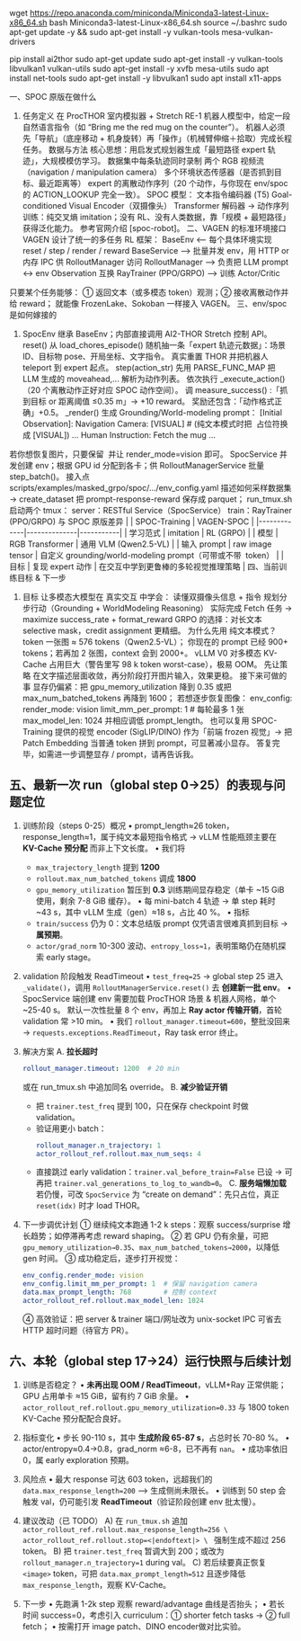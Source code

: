 wget https://repo.anaconda.com/miniconda/Miniconda3-latest-Linux-x86_64.sh
bash Miniconda3-latest-Linux-x86_64.sh
source ~/.bashrc
sudo apt-get update -y && sudo apt-get install -y vulkan-tools mesa-vulkan-drivers

pip install ai2thor
sudo apt-get update
sudo apt-get install -y vulkan-tools libvulkan1 vulkan-utils
sudo apt-get install -y xvfb mesa-utils
sudo apt install net-tools
sudo apt-get install -y libvulkan1
sudo apt install x11-apps


一、SPOC 原版在做什么
1. 任务定义
在 ProcTHOR 室内模拟器 + Stretch RE-1 机器人模型中，给定一段自然语言指令（如 “Bring me the red mug on the counter”）。
机器人必须先「导航」（底座移动 + 机身旋转）再「操作」（机械臂伸缩＋拾取）完成长程任务。
数据与方法
核心思想：用启发式规划器生成「最短路径 expert 轨迹」，大规模模仿学习。
数据集中每条轨迹同时录制
两个 RGB 视频流（navigation / manipulation camera）
多个环境状态传感器（是否抓到目标、最近距离等）
expert 的离散动作序列（20 个动作，与你现在 env/spoc 的 ACTION_LOOKUP 完全一致）。
SPOC 模型：
文本指令编码器 (T5)
Goal-conditioned Visual Encoder（双摄像头）
Transformer 解码器 → 动作序列
训练：纯交叉熵 imitation；没有 RL、没有人类数据，靠「规模 + 最短路径」获得泛化能力。
参考官网介绍 [spoc-robot]。
二、VAGEN 的标准环境接口
VAGEN 设计了统一的多任务 RL 框架：
BaseEnv  <—— 每个具体环境实现 reset / step / render / reward
BaseService ——> 批量并发 env，用 HTTP or 内存 IPC 供 RolloutManager 访问
RolloutManager ——> 负责把 LLM prompt <-> env Observation 互换
RayTrainer (PPO/GRPO) ——> 训练 Actor/Critic

只要某个任务能够：
① 返回文本（或多模态 token）观测；② 接收离散动作并给 reward；
就能像 FrozenLake、Sokoban 一样接入 VAGEN。
三、env/spoc 是如何嫁接的
1. SpocEnv
继承 BaseEnv；内部直接调用 AI2-THOR Stretch 控制 API。
reset()
从 load_chores_episode() 随机抽一条「expert 轨迹元数据」：场景 ID、目标物 pose、开局坐标、文字指令。
真实重置 THOR 并把机器人 teleport 到 expert 起点。
step(action_str)
先用 PARSE_FUNC_MAP 把 LLM 生成的 <answer>moveahead,...</answer> 解析为动作列表。
依次执行 _execute_action()（20 个离散动作正好对应 SPOC 动作空间）。
调 measure_success() :「抓到目标 or 距离阈值 ≤0.35 m」→ +10 reward。
奖励还包含：「动作格式正确」+0.5。
_render()
生成 Grounding/World-modeling prompt：
       [Initial Observation]:
       Navigation Camera:
       [VISUAL]           # (纯文本模式时把 <image> 占位符换成 [VISUAL])
       ...
       Human Instruction: Fetch the mug ...

若你想恢复图片，只要保留 <image> 并让 render_mode=vision 即可。
SpocService
并发创建 env；根据 GPU id 分配到各卡；供 RolloutManagerService 批量 step_batch()。
接入点
scripts/examples/masked_grpo/spoc/.../env_config.yaml 描述如何采样数据集 → create_dataset 把 prompt-response-reward 保存成 parquet；
run_tmux.sh 启动两个 tmux：
server：RESTful Service（SpocService）
train：RayTrainer (PPO/GRPO)
与 SPOC 原版差异
| | SPOC-Training | VAGEN-SPOC |
|-------------|--------------|-----------|
| 学习范式 | imitation | RL (GRPO) |
| 模型 | RGB Transformer | 通用 VLM (Qwen2.5-VL) |
| 输入 prompt | raw image tensor | 自定义 grounding/world-modeling prompt（可带或不带 <image> token） |
| 目标 | 复现 expert 动作 | 在交互中学到更鲁棒的多轮视觉推理策略 |
四、当前训练目标 & 下一步
1. 目标
让多模态大模型在 真实交互 中学会：
读懂双摄像头信息 + 指令
规划分步行动（Grounding + WorldModeling Reasoning）
实际完成 Fetch 任务 → maximize success_rate + format_reward
GRPO 的选择：对长文本 selective mask，credit assignment 更精细。
为什么先用 纯文本模式？
<image> token 一张图 ≈ 576 tokens（Qwen2.5-VL）；
你现在的 prompt 已经 900+ tokens；若再加 2 张图，context 会到 2000+。
vLLM V0 对多模态 KV-Cache 占用巨大（警告里写 98 k token worst-case），极易 OOM。
先让策略 在文字描述层面收敛，再分阶段打开图片输入，效果更稳。
接下来可做的事
显存仍偏紧：把 gpu_memory_utilization 降到 0.35 或把 max_num_batched_tokens 再降到 1600；
若想逐步恢复图像：
     env_config:
       render_mode: vision
       limit_mm_per_prompt: 1   # 每轮最多 1 张 <image>
       max_model_len: 1024
并相应调低 prompt_length。
也可以复用 SPOC-Training 提供的视觉 encoder (SigLIP/DINO) 作为「前端 frozen 视觉」→ 把 Patch Embedding 当普通 token 拼到 prompt，可显著减小显存。
答复完毕，如需进一步调整显存 / prompt，请再告诉我。

五、最新一次 run（global step 0→25）的表现与问题定位
--------------------------------------------------
1. 训练阶段（steps 0-25）概况
   • prompt_length≈26 token，response_length≈1，属于纯文本最短指令格式 → vLLM 性能瓶颈主要在 **KV-Cache 预分配** 而非上下文长度。
   • 我们将
     - `max_trajectory_length` 提到 **1200**
     - `rollout.max_num_batched_tokens` 调成 **1800**
     - `gpu_memory_utilization` 暂压到 **0.3**
     训练期间显存稳定（单卡 ~15 GiB 使用，剩余 7-8 GiB 缓存）。
   • 每 mini-batch 4 轨迹 → 单 step 耗时 ~43 s，其中 vLLM 生成（gen）≈18 s，占比 40 %。
   • 指标
     - `train/success` 仍为 0：文本总结版 prompt 仅凭语言很难真抓到目标 → **属预期**。
     - `actor/grad_norm` 10-300 波动、`entropy_loss≈1`，表明策略仍在随机探索 early stage。

2. validation 阶段触发 ReadTimeout
   • `test_freq=25` → global step 25 进入 `_validate()`，调用 `RolloutManagerService.reset()` 去 **创建新一批 env**。
   • SpocService 端创建 env 需要加载 ProcTHOR 场景 & 机器人网格，单个 ~25-40 s。
     默认一次性批量 8 个 env，再加上 **Ray actor 传输开销**，首轮 validation 常 >10 min。
   • 我们 `rollout_manager.timeout=600`，整批没回来 → `requests.exceptions.ReadTimeout`，Ray task error 终止。

3. 解决方案
   A. **拉长超时**
      ```yaml
      rollout_manager.timeout: 1200  # 20 min
      ```
      或在 run_tmux.sh 中追加同名 override。
   B. **减少验证开销**
      - 把 `trainer.test_freq` 提到 100，只在保存 checkpoint 时做 validation。
      - 验证用更小 batch：
        ```yaml
        rollout_manager.n_trajectory: 1
        actor_rollout_ref.rollout.max_num_seqs: 4
        ```
      - 直接跳过 early validation：`trainer.val_before_train=False` 已设 → 可再把 `trainer.val_generations_to_log_to_wandb=0`。
   C. **服务端懒加载**
      若仍慢，可改 `SpocService` 为 “create on demand”：先只占位，真正 `reset(idx)` 时才 load THOR。

4. 下一步调优计划
   ① 继续纯文本跑通 1-2 k steps：观察 success/surprise 增长趋势；如停滞再考虑 reward shaping。
   ② 若 GPU 仍有余量，可把 `gpu_memory_utilization→0.35`、`max_num_batched_tokens→2000`，以降低 gen 时间。
   ③ 成功稳定后，逐步打开视觉：
      ```yaml
      env_config.render_mode: vision
      env_config.limit_mm_per_prompt: 1  # 保留 navigation camera
      data.max_prompt_length: 768        # 控制 context
      actor_rollout_ref.rollout.max_model_len: 1024
      ```
   ④ 高效验证：把 server & trainer 端口/网址改为 unix-socket IPC 可省去 HTTP 超时问题（待官方 PR）。


六、本轮（global step 17→24）运行快照与后续计划
---------------------------------------------
1. 训练是否稳定？
   • **未再出现 OOM / ReadTimeout**，vLLM+Ray 正常供能；GPU 占用单卡 ≈15 GiB，留有约 7 GiB 余量。
   • `actor_rollout_ref.rollout.gpu_memory_utilization=0.33` 与 1800 token KV-Cache 预分配配合良好。

2. 指标变化
   • 步长 90-110 s，其中 **生成阶段 65-87 s**，占总时长 70-80 %。
   • actor/entropy≈0.4→0.8，grad_norm ≈6-8，已不再有 `nan`。
   • 成功率依旧 0，属 early exploration 预期。

3. 风险点
   • 最大 response 可达 603 token，远超我们的 `data.max_response_length=200` ——> 生成侧尚未限长。
   • 训练到 50 step 会触发 val，仍可能引发 **ReadTimeout**（验证阶段创建 env 批太慢）。

4. 建议改动（已 TODO）
   A) 在 `run_tmux.sh` 追加
      `actor_rollout_ref.rollout.max_response_length=256 \
       actor_rollout_ref.rollout.stop=<|endoftext|> \
`   强制生成不超过 256 token。
   B) 把 `trainer.test_freq` 暂调大到 200；或改为 `rollout_manager.n_trajectory=1` during val。
   C) 若后续要真正恢复 `<image>` token，可把
      `data.max_prompt_length=512` 且逐步降低 `max_response_length`，观察 KV-Cache。

5. 下一步
   • 先跑满 1-2k step 观察 reward/advantage 曲线是否抬头；
   • 若长时间 success=0，考虑引入 curriculum：① shorter fetch tasks → ② full fetch；
   • 按需打开 image patch、DINO encoder做对比实验。